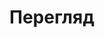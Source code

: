 <!DOCTYPE html>
<html>
<head>
  <title>Перегляд</title>
  <script>
    async function checkStatus() {
      try {
        const response = await fetch("https://docs.google.com/document/d/1KGYEXJ7CZQr9Owk2E3YJVXYnl3SPC40gmfIQPCtZjMU/export?format=txt");
        const text = await response.text();
        const img = document.getElementById("image");

        if (text.trim().toLowerCase() === "show") {
          img.style.display = "block";
        } else {
          img.style.display = "none";
        }
      } catch (e) {
        console.error("Помилка при зчитуванні:", e);
      }
    }

    setInterval(checkStatus, 3000); // перевірка кожні 3 секунди
  </script>
</head>
<body onload="checkStatus()">
  <h1>Перегляд</h1>
  <img id="image" src="https://mobilaser.kz/wp-content/uploads/2022/07/hacked.jpg" style="display:none; max-width: 100%; height: auto;" />
</body>
</html>

